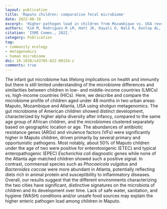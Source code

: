 ```yaml
---
layout: publication
title: 'Maputo children: comparative fecal microbiome'
date: 2022-08-18
excerpt: 'Higher pathogen load in children from Mozambique vs. USA revealed by comparative fecal microbiome profiling'
authors: 'Kim M, Rodriguez-R LM, Hatt JK, Kayali O, Nalá R, Dunlop AL, Brennan PA, Corwin E, Smith AK, Brown J, Konstantinidis KT.'
citation: 'ISME Comms., 2022.'
category: Publication
tag:
- community ecology
- metagenomics
- human microbiome
doi: 10.1038/s43705-022-00154-z
comments: true
---
```


The infant gut microbiome has lifelong implications on health and immunity but
there is still limited understanding of the microbiome differences and
similarities between children in low- and middle-income countries (LMICs) vs.
high-income countries (HICs). Here, we describe and compare the microbiome
profile of children aged under 48 months in two urban areas: Maputo, Mozambique
and Atlanta, USA using shotgun metagenomics. The gut microbiome of American
children showed distinct development, characterized by higher alpha diversity
after infancy, compared to the same age group of African children, and the
microbiomes clustered separately based on geographic location or age. The
abundances of antibiotic resistance genes (ARGs) and virulence factors (VFs)
were significantly higher in Maputo children, driven primarily by several
primary and opportunistic pathogens. Most notably, about 50% of Maputo children
under the age of two were positive for enterotoxigenic (ETEC) and typical
enteropathogenic (EPEC) _Escherichia coli_ diagnostic genes while none of the
Atlanta age-matched children showed such a positive signal. In contrast,
commensal species such as _Phocaeicola vulgatus_ and _Bacteroides caccae_ were
more abundant in Atlanta, potentially reflecting diets rich in animal protein
and susceptibility to inflammatory diseases. Overall, our results suggest that
the different environments characterizing the two cities have significant,
distinctive signatures on the microbiota of children and its development over
time. Lack of safe water, sanitation, and hygiene (WASH) conditions and/or
unsafe food sources may explain the higher enteric pathogen load among children
in Maputo.
